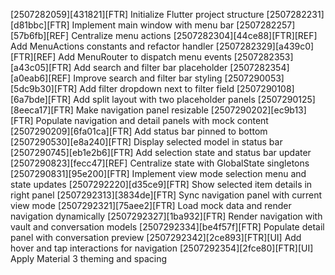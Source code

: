 [2507282059][431821][FTR] Initialize Flutter project structure
[2507282231][d81bbc][FTR] Implement main window with menu bar
[2507282257][57b6fb][REF] Centralize menu actions
[2507282304][44ce88][FTR][REF] Add MenuActions constants and refactor handler
[2507282329][a439c0][FTR][REF] Add MenuRouter to dispatch menu events
[2507282353][a43c05][FTR] Add search and filter bar placeholder
[2507282354][a0eab6][REF] Improve search and filter bar styling
[2507290053][5dc9b30][FTR] Add filter dropdown next to filter field
[2507290108][6a7bde][FTR] Add split layout with two placeholder panels
[2507290125][8eeca17][FTR] Make navigation panel resizable
[2507290202][ec9b13][FTR] Populate navigation and detail panels with mock content
[2507290209][6fa01ca][FTR] Add status bar pinned to bottom
[2507290530][e8a240][FTR] Display selected model in status bar
[2507290745][eb1e2b6][FTR] Add selection state and status bar updater
[2507290823][fecc47][REF] Centralize state with GlobalState singletons
[2507290831][95e200][FTR] Implement view mode selection menu and state updates
[2507292220][d35ce9][FTR] Show selected item details in right panel
[2507292313][3834de][FTR] Sync navigation panel with current view mode
[2507292321][75aee2][FTR] Load mock data and render navigation dynamically
[2507292327][1ba932][FTR] Render navigation with vault and conversation models
[2507292334][be4f57f][FTR] Populate detail panel with conversation preview
[2507292342][2ce893][FTR][UI] Add hover and tap interactions for navigation
[2507292354][2fce80][FTR][UI] Apply Material 3 theming and spacing
